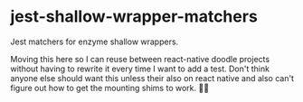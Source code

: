 # jest-shallow-wrapper-matchers
Jest matchers for enzyme shallow wrappers.

Moving this here so I can reuse between react-native doodle projects without having to
rewrite it every time I want to add a test. Don't think anyone else should want this
unless their also on react native and also can't figure out how to get the mounting
shims to work. 🤷‍♀️

